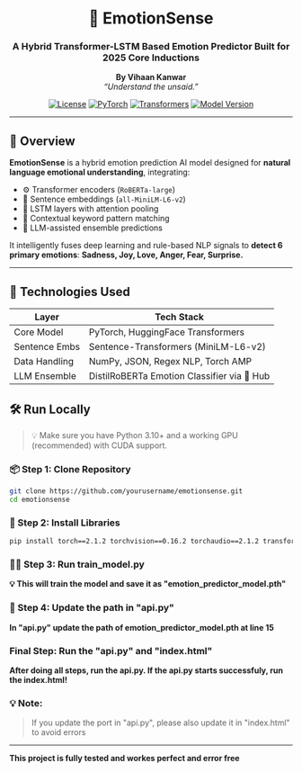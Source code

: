 <div align="center">

# 🧠 EmotionSense  
### A Hybrid Transformer-LSTM Based Emotion Predictor Built for 2025 Core Inductions  
**By Vihaan Kanwar**  
_“Understand the unsaid.”_

[![License](https://img.shields.io/badge/license-Apache_2.0-blue.svg)](LICENSE)
[![PyTorch](https://img.shields.io/badge/PyTorch-Enabled-red)](https://pytorch.org/)
[![Transformers](https://img.shields.io/badge/🤗-Transformers-yellow)](https://huggingface.co/)
[![Model Version](https://img.shields.io/badge/Version-1.0-green)](#)

</div>

---

## 🚀 Overview

**EmotionSense** is a  hybrid emotion prediction AI model designed for **natural language emotional understanding**, integrating:

- ⚙️ Transformer encoders (`RoBERTa-large`)
- 🧬 Sentence embeddings (`all-MiniLM-L6-v2`)
- 🧠 LSTM layers with attention pooling
- 🔗 Contextual keyword pattern matching
- 🔁 LLM-assisted ensemble predictions

It intelligently fuses deep learning and rule-based NLP signals to **detect 6 primary emotions**:
**Sadness, Joy, Love, Anger, Fear, Surprise.**

---

## 🧰 Technologies Used

| Layer             | Tech Stack                                     |
|------------------|------------------------------------------------|
|  Core Model     | PyTorch, HuggingFace Transformers              |
|  Sentence Embs | Sentence-Transformers (MiniLM-L6-v2)           |
|  Data Handling | NumPy, JSON, Regex NLP, Torch AMP              |
|  LLM Ensemble  | DistilRoBERTa Emotion Classifier via 🤗 Hub     |



## 🛠️ Run Locally

> 💡 Make sure you have Python 3.10+ and a working GPU (recommended) with CUDA support.

### 📦 Step 1: Clone Repository
```bash
git clone https://github.com/yourusername/emotionsense.git
cd emotionsense
```


### 💾 Step 2: Install Libraries
```bash
pip install torch==2.1.2 torchvision==0.16.2 torchaudio==2.1.2 transformers==4.39.3 sentence-transformers==2.2.2 numpy==1.26.4 flask==2.3.3 flask-cors==4.0.0 scikit-learn==1.3.2 flask==2.3.3 flask-cors==4.0.0 
```


### 🏃‍♂️ Step 3: Run train_model.py

 **💡 This will train the model and save it as "emotion_predictor_model.pth"**


### 🔄️ Step 4: Update the path in "api.py"

**In "api.py" update the path of emotion_predictor_model.pth at line 15**

### Final Step: Run the "api.py" and "index.html"

**After doing all steps, run the api.py. If the api.py starts successfuly, run the index.html!**

### 💡 Note:
> If you update the port in "api.py", please also update it in "index.html" to avoid errors

---
**This project is fully tested and workes perfect and error free**
